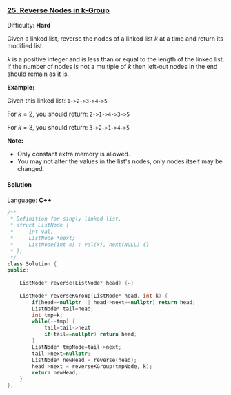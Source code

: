 ### [25\. Reverse Nodes in k-Group](https://leetcode.com/problems/reverse-nodes-in-k-group/)

Difficulty: **Hard**


Given a linked list, reverse the nodes of a linked list _k_ at a time and return its modified list.

_k_ is a positive integer and is less than or equal to the length of the linked list. If the number of nodes is not a multiple of _k_ then left-out nodes in the end should remain as it is.

**Example:**

Given this linked list: `1->2->3->4->5`

For _k_ = 2, you should return: `2->1->4->3->5`

For _k_ = 3, you should return: `3->2->1->4->5`

**Note:**

*   Only constant extra memory is allowed.
*   You may not alter the values in the list's nodes, only nodes itself may be changed.


#### Solution

Language: **C++**

```c++
/**
 * Definition for singly-linked list.
 * struct ListNode {
 *     int val;
 *     ListNode *next;
 *     ListNode(int x) : val(x), next(NULL) {}
 * };
 */
class Solution {
public:
    
    ListNode* reverse(ListNode* head) {↔}
    
    ListNode* reverseKGroup(ListNode* head, int k) {
        if(head==nullptr || head->next==nullptr) return head;
        ListNode* tail=head;
        int tmp=k;
        while(--tmp) {
            tail=tail->next;
            if(tail==nullptr) return head;
        }
        ListNode* tmpNode=tail->next;
        tail->next=nullptr;
        ListNode* newHead = reverse(head);
        head->next = reverseKGroup(tmpNode, k);
        return newHead;
    }
};
```